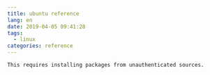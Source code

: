```yaml
---
title: ubuntu reference
lang: en
date: 2019-04-05 09:41:28
tags:
  - linux
categories: reference
---
```

``This requires installing packages from unauthenticated sources.``
